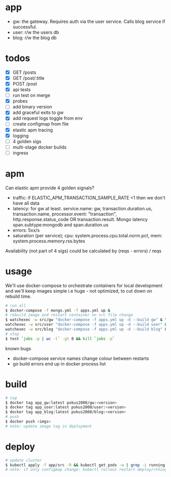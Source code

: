 # app
- gw: the gateway. Requires auth via the user service. Calls blog service if successful.
- user: r/w the users db
- blog: r/w the blog db

# todos
- [x] GET /posts
- [x] GET /post/:title
- [x] POST /post
- [x] api tests
- [ ] run test on merge
- [x] probes
- [ ] add binary version
- [x] add graceful exits to gw
- [x] add request logs toggle from env
- [ ] create configmap from file
- [x] elastic apm tracing
- [x] logging
- [ ] 4 golden sigs
- [ ] multi-stage docker builds
- [ ] ingress

# apm
Can elastic apm provide 4 golden signals?

- traffic: if ELASTIC_APM_TRANSACTION_SAMPLE_RATE <1 then we don't have all data
- latency: for gw at least. service.name: gw, transaction.duration.us, transaction.name, processor.event: "transaction", http.response.status_code OR transaction.result. Mongo latency span.subtype:mongodb and span.duration.us
- errors: 5xx/s
- saturation (per service); cpu: system.process.cpu.total.norm.pct, mem: system.process.memory.rss.bytes

Availability (not part of 4 sigs) could be calculated by (reqs - errors) / reqs

# usage
We'll use docker-compose to orchestrate containers for local development and we'll keep images simple i.e huge - not optimized, to cut down on rebuild time.

```bash
# run all
$ docker-compose -f mongo.yml -f apps.yml up &
# rebuild image and restart container on src file change
$ watchexec -w src/gw "docker-compose -f apps.yml up -d --build gw" & \
watchexec -w src/user "docker-compose -f apps.yml up -d --build user" & \
watchexec -w src/blog "docker-compose -f apps.yml up -d --build blog" &
# stop
$ test `jobs -p | wc -l` -gt 0 && kill `jobs -p`
```

known bugs
- docker-compose service names change colour between restarts
- go build errors end up in docker process list

# build
```bash
# tag
$ docker tag app_gw:latest pokus2000/gw:<version>
$ docker tag app_user:latest pokus2000/user:<version>
$ docker tag app_blog:latest pokus2000/blog:<version>
# push
$ docker push <imgs>
# note: update image tag in deployment
```

# deploy
```bash
# update cluster
$ kubectl apply -f app/src -R && kubectl get pods -w | grep -i running
# note: if only configmap change: kubectl rollout restart deploy/<thing>
```
